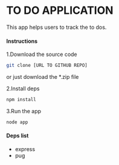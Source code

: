 # TO DO APPLICATION 

This app helps users to track the to dos.

#### Instructions 
1.Download the source code 

```bash
git clone [URL TO GITHUB REPO]
```
or just download the *.zip file 

2.Install deps 
```bash
npm install
```
3.Run the app
```bash
node app
```
#### Deps list 

- express 
- pug
